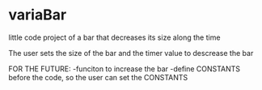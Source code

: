 # variaBar
little code project of a bar that decreases its size along the time

The user sets the size of the bar and the timer value to descrease the bar

FOR THE FUTURE:
-funciton to increase the bar
-define CONSTANTS before the code, so the user can set the CONSTANTS
